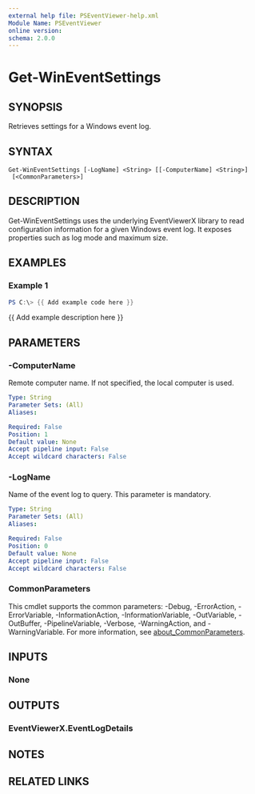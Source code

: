 ```yaml
---
external help file: PSEventViewer-help.xml
Module Name: PSEventViewer
online version:
schema: 2.0.0
---
```


# Get-WinEventSettings

## SYNOPSIS
Retrieves settings for a Windows event log.

## SYNTAX

```
Get-WinEventSettings [-LogName] <String> [[-ComputerName] <String>]
 [<CommonParameters>]
```

## DESCRIPTION
Get-WinEventSettings uses the underlying EventViewerX library to read
configuration information for a given Windows event log. It exposes
properties such as log mode and maximum size.

## EXAMPLES

### Example 1
```powershell
PS C:\> {{ Add example code here }}
```

{{ Add example description here }}

## PARAMETERS

### -ComputerName
Remote computer name. If not specified, the local computer is used.

```yaml
Type: String
Parameter Sets: (All)
Aliases:

Required: False
Position: 1
Default value: None
Accept pipeline input: False
Accept wildcard characters: False
```

### -LogName
Name of the event log to query. This parameter is mandatory.

```yaml
Type: String
Parameter Sets: (All)
Aliases:

Required: False
Position: 0
Default value: None
Accept pipeline input: False
Accept wildcard characters: False
```

### CommonParameters
This cmdlet supports the common parameters: -Debug, -ErrorAction, -ErrorVariable, -InformationAction, -InformationVariable, -OutVariable, -OutBuffer, -PipelineVariable, -Verbose, -WarningAction, and -WarningVariable. For more information, see [about_CommonParameters](http://go.microsoft.com/fwlink/?LinkID=113216).

## INPUTS

### None

## OUTPUTS

### EventViewerX.EventLogDetails
## NOTES

## RELATED LINKS
